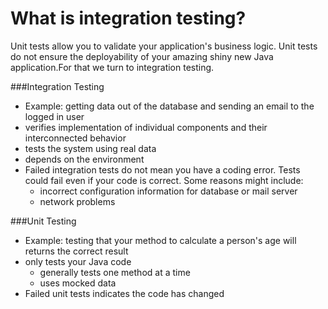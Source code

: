 # What is integration testing?

Unit tests allow you to validate your application's business logic. Unit tests do not ensure the deployability of your amazing shiny new Java application.For that we turn to integration testing.

###Integration Testing
* Example: getting data out of the database and sending an email to the logged in user
* verifies implementation of individual components and their interconnected behavior
* tests the system using real data
* depends on the environment
* Failed integration tests do not mean you have a coding error. Tests could fail even if your code is correct. Some reasons might include:
    * incorrect configuration information for database or mail server
    * network problems

###Unit Testing
* Example: testing that your method to calculate a person's age will returns the correct result
* only tests your Java code
    * generally tests one method at a time
    * uses mocked data
* Failed unit tests indicates the code has changed
 